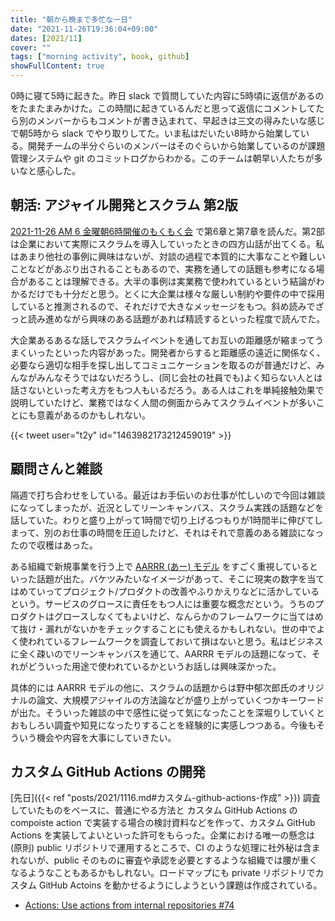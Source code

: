 ```yaml
---
title: "朝から晩まで多忙な一日"
date: "2021-11-26T19:36:04+09:00"
dates: [2021/11]
cover: ""
tags: ["morning activity", book, github]
showFullContent: true
---
```


0時に寝て5時に起きた。昨日 slack で質問していた内容に5時頃に返信があるのをたまたまみかけた。この時間に起きているんだと思って返信にコメントしてたら別のメンバーからもコメントが書き込まれて、早起きは三文の得みたいな感じで朝5時から slack でやり取りしてた。いま私はだいたい8時から始業している。開発チームの半分ぐらいのメンバーはそのぐらいから始業しているのが課題管理システムや git のコミットログからわかる。このチームは朝早い人たちが多いなと感心した。

## 朝活: アジャイル開発とスクラム 第2版

[2021-11-26 AM 6 金曜朝6時開催のもくもく会](https://www.youtube.com/watch?v=3T8CTKDFd9g) で第6章と第7章を読んだ。第2部は企業において実際にスクラムを導入していったときの四方山話が出てくる。私はあまり他社の事例に興味はないが、対談の過程で本質的に大事なことや難しいことなどがあぶり出されることもあるので、実務を通しての話題も参考になる場合があることは理解できる。大半の事例は実業務で使われているという結論がわかるだけでも十分だと思う。とくに大企業は様々な厳しい制約や要件の中で採用していると推測されるので、それだけで大きなメッセージをもつ。斜め読みでざっと読み進めながら興味のある話題があれば精読するといった程度で読んでた。

大企業あるあるな話しでスクラムイベントを通してお互いの距離感が縮まってうまくいったといった内容があった。開発者からすると距離感の遠近に関係なく、必要なら適切な相手を探し出してコミュニケーションを取るのが普通だけど、みんながみんなそうではないだろうし、(同じ会社の社員でも)よく知らない人とは話さないといった考え方をもつ人もいるだろう。ある人はこれを単純接触効果で説明していたけど、業務ではなく人間の側面からみてスクラムイベントが多いことにも意義があるのかもしれない。

{{< tweet user="t2y" id="1463982173212459019" >}}

## 顧問さんと雑談

隔週で打ち合わせをしている。最近はお手伝いのお仕事が忙しいので今回は雑談になってしまったが、近況としてリーンキャンバス、スクラム実践の話題などを話していた。わりと盛り上がって1時間で切り上げるつもりが1時間半に伸びてしまって、別のお仕事の時間を圧迫したけど、それはそれで意義のある雑談になったので収穫はあった。

ある組織で新規事業を行う上で [AARRR (あー) モデル](https://www.innovation.co.jp/urumo/aarrr/) をすごく重視しているといった話題が出た。バケツみたいなイメージがあって、そこに現実の数字を当てはめていってプロジェクト/プロダクトの改善やふりかえりなどに活かしているという。サービスのグロースに責任をもつ人には重要な概念だという。うちのプロダクトはグロースしなくてもよいけど、なんらかのフレームワークに当てはめて抜け・漏れがないかをチェックすることにも使えるかもしれない。世の中でよく使われているフレームワークを調査しておいて損はないと思う。私はビジネスに全く疎いのでリーンキャンバスを通じて、AARRR モデルの話題になって、それがどういった用途で使われているかというお話しは興味深かった。

具体的には AARRR モデルの他に、スクラムの話題からは野中郁次郎氏のオリジナルの論文、大規模アジャイルの方法論などが盛り上がっていくつかキーワードが出た。そういった雑談の中で感性に従って気になったことを深堀りしていくとおもしろい調査や知見になったりすることを経験的に実感しつつある。今後もそういう機会や内容を大事にしていきたい。

## カスタム GitHub Actions の開発

[先日]({{< ref "posts/2021/1116.md#カスタム-github-actions-作成" >}}) 調査していたものをベースに、普通にやる方法と カスタム GitHub Actions の compoiste action で実装する場合の検討資料などを作って、カスタム GitHub Actions を実装してよいといった許可をもらった。企業における唯一の懸念は (原則) public リポジトリで運用するところで、CI のような処理に社外秘は含まれないが、public そのものに審査や承認を必要とするような組織では腰が重くなるようなこともあるかもしれない。ロードマップにも private リポジトリでカスタム GitHub Actoins を動かせるようにしようという課題は作成されている。

* [Actions: Use actions from internal repositories #74](https://github.com/github/roadmap/issues/74)
